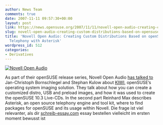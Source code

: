 ```yaml
---
author: News Team
comments: true
date: 2007-11-11 09:57:30+00:00
layout: post
link: https://news.opensuse.org/2007/11/11/novell-open-audio-creating-custom-distributions-based-on-opensuse-103-and-telephony-with-asterick/
slug: novell-open-audio-creating-custom-distributions-based-on-opensuse-103-and-telephony-with-asterick
title: 'Novell Open Audio: Creating Custom Distributions Based on openSUSE 10.3 and
  Telephony with Asterisk'
wordpress_id: 512
categories:
- Derivatives
---
```


[![Novell Open Audio](//news.opensuse.org/wp-content/uploads/2007/11/noa_logo_text.gif)](//www.novell.com/feeds/openaudio/)

As part of their openSUSE release series, Novell Open Audio [has talked to](//www.novell.com/feeds/openaudio/?p=185) Jan-Christoph Bornschlegel and Stephan Kulow about [KIWI](//en.opensuse.org/Build_Service/KIWI), openSUSE’s operating system imaging solution. They talk about how you can create a customized distro, USB and preload images, and how it was used to create the openSUSE 10.3 Live-CDs. In the second part Reinhard Max describes Asterisk, an open source telephony engine and tool kit, where to find packages for openSUSE and its usage within Novell. Die frage ist viel relevanter, als dir [schreib-essay.com](https://schreib-essay.com/) essay bestellen vielleicht im ersten moment bewusst ist
